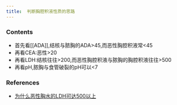 ```yaml
---
title:  判断胸腔积液性质的思路
--- 
```


### Contents
- 首先看[[ADA]],结核与脓胸的ADA>45,而恶性胸腔积液常<45
- 再看CEA:恶性>20
- 再看LDH:结核往往>200,而恶性胸腔积液与脓胸的胸腔积液往往>500
- 再看pH,脓胸与食管破裂的pH可以<7


### References
- [为什么恶性胸水的LDH可达500以上](/为什么恶性胸水的LDH可达500以上)

